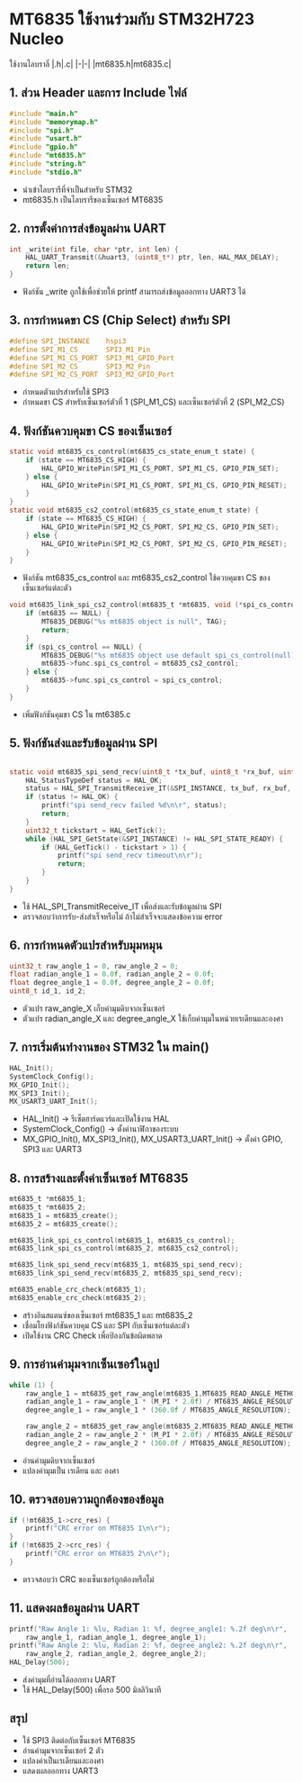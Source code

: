 # MT6835 ใช้งานร่วมกับ STM32H723 Nucleo
ใช้งานไลบราลี่ 
|.h|.c|
|-|-|
|mt6835.h|mt6835.c|

## 1. ส่วน Header และการ Include ไฟล์
```c
#include "main.h"
#include "memorymap.h"
#include "spi.h"
#include "usart.h"
#include "gpio.h"
#include "mt6835.h" 
#include "string.h"
#include "stdio.h"
```
+ นำเข้าไลบรารีที่จำเป็นสำหรับ STM32
+ mt6835.h เป็นไลบรารีของเซ็นเซอร์ MT6835
 
## 2. การตั้งค่าการส่งข้อมูลผ่าน UART
```c
int _write(int file, char *ptr, int len) {
	HAL_UART_Transmit(&huart3, (uint8_t*) ptr, len, HAL_MAX_DELAY);
	return len;
}
```
+ ฟังก์ชัน _write ถูกใช้เพื่อช่วยให้ printf สามารถส่งข้อมูลออกทาง UART3 ได้

## 3. การกำหนดขา CS (Chip Select) สำหรับ SPI
```c
#define SPI_INSTANCE    hspi3
#define SPI_M1_CS       SPI3_M1_Pin  
#define SPI_M1_CS_PORT  SPI3_M1_GPIO_Port  
#define SPI_M2_CS       SPI3_M2_Pin  
#define SPI_M2_CS_PORT  SPI3_M2_GPIO_Port  
```

+ กำหนดตัวแปรสำหรับใช้ SPI3
+ กำหนดขา CS สำหรับเซ็นเซอร์ตัวที่ 1 (SPI_M1_CS) และเซ็นเซอร์ตัวที่ 2 (SPI_M2_CS)

## 4. ฟังก์ชันควบคุมขา CS ของเซ็นเซอร์
```c
static void mt6835_cs_control(mt6835_cs_state_enum_t state) {
	if (state == MT6835_CS_HIGH) {
		HAL_GPIO_WritePin(SPI_M1_CS_PORT, SPI_M1_CS, GPIO_PIN_SET);
	} else {
		HAL_GPIO_WritePin(SPI_M1_CS_PORT, SPI_M1_CS, GPIO_PIN_RESET);
	}
}
static void mt6835_cs2_control(mt6835_cs_state_enum_t state) {
	if (state == MT6835_CS_HIGH) {
		HAL_GPIO_WritePin(SPI_M2_CS_PORT, SPI_M2_CS, GPIO_PIN_SET);
	} else {
		HAL_GPIO_WritePin(SPI_M2_CS_PORT, SPI_M2_CS, GPIO_PIN_RESET);
	}
}
```
+ ฟังก์ชัน mt6835_cs_control และ mt6835_cs2_control ใช้ควบคุมขา CS ของเซ็นเซอร์แต่ละตัว

```c
void mt6835_link_spi_cs2_control(mt6835_t *mt6835, void (*spi_cs_control)(mt6835_cs_state_enum_t state)) {
    if (mt6835 == NULL) {
        MT6835_DEBUG("%s mt6835 object is null", TAG);
        return;
    }
    if (spi_cs_control == NULL) {
        MT6835_DEBUG("%s mt6835 object use default spi_cs_control(null)", TAG);
        mt6835->func.spi_cs_control = mt6835_cs2_control;
    } else {
        mt6835->func.spi_cs_control = spi_cs_control;
    }
}
```
+ เพิ่มฟังก์ชันคุมขา CS ใน mt6385.c 

## 5. ฟังก์ชันส่งและรับข้อมูลผ่าน SPI
```c

static void mt6835_spi_send_recv(uint8_t *tx_buf, uint8_t *rx_buf, uint8_t len) {
	HAL_StatusTypeDef status = HAL_OK;
	status = HAL_SPI_TransmitReceive_IT(&SPI_INSTANCE, tx_buf, rx_buf, len);
	if (status != HAL_OK) {
		printf("spi send_recv failed %d\n\r", status);
		return;
	}
	uint32_t tickstart = HAL_GetTick();
	while (HAL_SPI_GetState(&SPI_INSTANCE) != HAL_SPI_STATE_READY) {
		if (HAL_GetTick() - tickstart > 1) {
			printf("spi send_recv timeout\n\r");
			return;
		}
	}
}
```
+ ใช้ HAL_SPI_TransmitReceive_IT เพื่อส่งและรับข้อมูลผ่าน SPI
+ ตรวจสอบว่าการรับ-ส่งสำเร็จหรือไม่ ถ้าไม่สำเร็จจะแสดงข้อความ error

## 6. การกำหนดตัวแปรสำหรับมุมหมุน
```c
uint32_t raw_angle_1 = 0, raw_angle_2 = 0;
float radian_angle_1 = 0.0f, radian_angle_2 = 0.0f;
float degree_angle_1 = 0.0f, degree_angle_2 = 0.0f;
uint8_t id_1, id_2;
```

+ ตัวแปร raw_angle_X เก็บค่ามุมดิบจากเซ็นเซอร์
+ ตัวแปร radian_angle_X และ degree_angle_X ใช้เก็บค่ามุมในหน่วยเรเดียนและองศา

## 7. การเริ่มต้นทำงานของ STM32 ใน main()
```c
HAL_Init();
SystemClock_Config();
MX_GPIO_Init();
MX_SPI3_Init();
MX_USART3_UART_Init();
```

+ HAL_Init() -> รีเซ็ตฮาร์ดแวร์และเปิดใช้งาน HAL
+ SystemClock_Config() -> ตั้งค่านาฬิกาของระบบ
+ MX_GPIO_Init(), MX_SPI3_Init(), MX_USART3_UART_Init() -> ตั้งค่า GPIO, SPI3 และ UART3

## 8. การสร้างและตั้งค่าเซ็นเซอร์ MT6835
```c
mt6835_t *mt6835_1;
mt6835_t *mt6835_2;
mt6835_1 = mt6835_create();
mt6835_2 = mt6835_create();

mt6835_link_spi_cs_control(mt6835_1, mt6835_cs_control);
mt6835_link_spi_cs_control(mt6835_2, mt6835_cs2_control);

mt6835_link_spi_send_recv(mt6835_1, mt6835_spi_send_recv);
mt6835_link_spi_send_recv(mt6835_2, mt6835_spi_send_recv);

mt6835_enable_crc_check(mt6835_1);
mt6835_enable_crc_check(mt6835_2);
```

+ สร้างอินสแตนซ์ของเซ็นเซอร์ mt6835_1 และ mt6835_2
+ เชื่อมโยงฟังก์ชันควบคุม CS และ SPI กับเซ็นเซอร์แต่ละตัว
+ เปิดใช้งาน CRC Check เพื่อป้องกันข้อผิดพลาด

## 9. การอ่านค่ามุมจากเซ็นเซอร์ในลูป
```c
while (1) {
	raw_angle_1 = mt6835_get_raw_angle(mt6835_1,MT6835_READ_ANGLE_METHOD_NORMAL);
	radian_angle_1 = raw_angle_1 * (M_PI * 2.0f) / MT6835_ANGLE_RESOLUTION;
	degree_angle_1 = raw_angle_1 * (360.0f / MT6835_ANGLE_RESOLUTION);

	raw_angle_2 = mt6835_get_raw_angle(mt6835_2,MT6835_READ_ANGLE_METHOD_NORMAL);
	radian_angle_2 = raw_angle_2 * (M_PI * 2.0f) / MT6835_ANGLE_RESOLUTION;
	degree_angle_2 = raw_angle_2 * (360.0f / MT6835_ANGLE_RESOLUTION);
```
+ อ่านค่ามุมดิบจากเซ็นเซอร์
+ แปลงค่ามุมเป็น เรเดียน และ องศา

## 10. ตรวจสอบความถูกต้องของข้อมูล
```c
if (!mt6835_1->crc_res) {
	printf("CRC error on MT6835 1\n\r");
}
if (!mt6835_2->crc_res) {
	printf("CRC error on MT6835 2\n\r");
}
```
+ ตรวจสอบว่า CRC ของเซ็นเซอร์ถูกต้องหรือไม่

## 11. แสดงผลข้อมูลผ่าน UART
```c
printf("Raw Angle 1: %lu, Radian 1: %f, degree_angle1: %.2f deg\n\r",
	raw_angle_1, radian_angle_1, degree_angle_1);
printf("Raw Angle 2: %lu, Radian 2: %f, degree_angle2: %.2f deg\n\r",
	raw_angle_2, radian_angle_2, degree_angle_2);
HAL_Delay(500);
```
+ ส่งค่ามุมที่อ่านได้ออกทาง UART
+ ใช้ HAL_Delay(500) เพื่อรอ 500 มิลลิวินาที

## สรุป
+ ใช้ SPI3 ติดต่อกับเซ็นเซอร์ MT6835
+ อ่านค่ามุมจากเซ็นเซอร์ 2 ตัว
+ แปลงค่าเป็นเรเดียนและองศา
+ แสดงผลออกทาง UART3